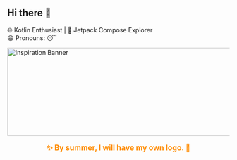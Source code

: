 ## Hi there 👋

🌐 Kotlin Enthusiast | 🎨 Jetpack Compose Explorer  
😄 Pronouns: 😴

<img src="https://i.pinimg.com/736x/af/f2/fa/aff2fa49bd1ee36857667848429d032e.jpg" alt="Inspiration Banner" width="800" height="200">

<p style="color: darkorange; font-weight: bold; text-align: center; font-size: 1.2em;">
    ✨ By summer, I will have my own logo. 🌟
</p>


<!--
**DTPhuong-wj/DTPhuong-wj** is a ✨ _special_ ✨ repository because its `README.md` (this file) appears on your GitHub profile.

Here are some ideas to get you started:

- 🔭 I’m currently working on ...
- 🌱 I’m currently learning ...
- 👯 I’m looking to collaborate on ...
- 🤔 I’m looking for help with ...
- 💬 Ask me about ...
- 📫 How to reach me: ...
- 😄 Pronouns: ...
- ⚡ Fun fact: ...
-->
